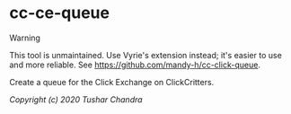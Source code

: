 # cc-ce-queue

> [!WARNING]
> This tool is unmaintained. Use Vyrie's extension instead; it's easier to use and more reliable. See https://github.com/mandy-h/cc-click-queue.

Create a queue for the Click Exchange on ClickCritters.

_Copyright (c) 2020 Tushar Chandra_
